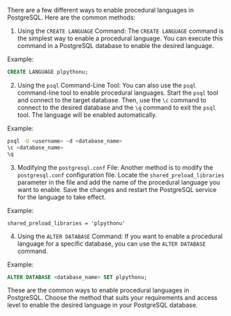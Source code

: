 There are a few different ways to enable procedural languages in PostgreSQL. Here are the common methods: 

1.  Using the `CREATE LANGUAGE` Command: The `CREATE LANGUAGE` command is the simplest way to enable a procedural language. You can execute this command in a PostgreSQL database to enable the desired language.

Example:

```sql
CREATE LANGUAGE plpythonu;
```

2.  Using the `psql` Command-Line Tool: You can also use the `psql` command-line tool to enable procedural languages. Start the `psql` tool and connect to the target database. Then, use the `\c` command to connect to the desired database and the `\q` command to exit the `psql` tool. The language will be enabled automatically.

Example:

```bash
psql -U <username> -d <database_name>
\c <database_name>
\q
```

3.  Modifying the `postgresql.conf` File: Another method is to modify the `postgresql.conf` configuration file. Locate the `shared_preload_libraries` parameter in the file and add the name of the procedural language you want to enable. Save the changes and restart the PostgreSQL service for the language to take effect.

Example:

```arduino
shared_preload_libraries = 'plpythonu'
```

4.  Using the `ALTER DATABASE` Command: If you want to enable a procedural language for a specific database, you can use the `ALTER DATABASE` command.

Example:

```sql
ALTER DATABASE <database_name> SET plpythonu;
```

These are the common ways to enable procedural languages in PostgreSQL. Choose the method that suits your requirements and access level to enable the desired language in your PostgreSQL database.
